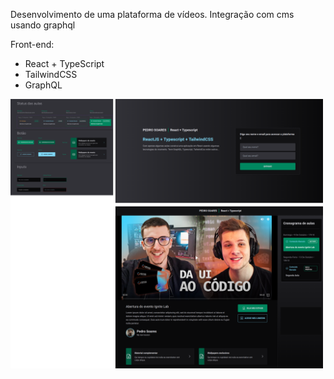 Desenvolvimento de uma plataforma de vídeos.
Integração com cms usando graphql

Front-end:

- React + TypeScript
- TailwindCSS
- GraphQL

<p>
  <img src="./src/assets/video-plataform.png" width="500" title="hover text">
</p>
